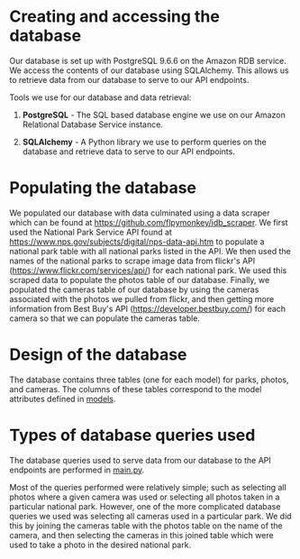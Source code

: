 # Creating and accessing the database

Our database is set up with PostgreSQL 9.6.6 on the Amazon RDB service.
We access the contents of our database using SQLAlchemy. This allows us to retrieve
data from our database to serve to our API endpoints.

Tools we use for our database and data retrieval:

1. **PostgreSQL** - The SQL based database engine we use on our Amazon Relational
Database Service instance.

2. **SQLAlchemy** - A Python library we use to perform queries on the database and
retrieve data to serve to our API endpoints.


# Populating the database

We populated our database with data culminated using a data scraper which can be
found at https://github.com/flpymonkey/idb_scraper. We first used the National
Park Service API found at https://www.nps.gov/subjects/digital/nps-data-api.htm
to populate a national park table with all national parks listed in the API. We
then used the names of the national parks to scrape image data from flickr's API
(https://www.flickr.com/services/api/) for each national park. We used this scraped
data to populate the photos table of our database. Finally, we populated the
cameras table of our database by using the cameras associated with the photos we
pulled from flickr, and then getting more information from Best Buy's API
(https://developer.bestbuy.com/) for each camera so that we can populate the cameras
table.


# Design of the database

The database contains three tables (one for each model) for parks, photos, and cameras.
The columns of these tables correspond to the model attributes defined in [models](models.md).


# Types of database queries used

The database queries used to serve data from our database to the API endpoints are
performed in [main.py](../natphoto/app/main.py).

Most of the queries performed were relatively simple; such as selecting all photos
where a given camera was used or selecting all photos taken in a particular national
park. However, one of the more complicated database queries we used was selecting
all cameras used in a particular park. We did this by joining the cameras table
with the photos table on the name of the camera, and then selecting the cameras
in this joined table which were used to take a photo in the desired national park.
